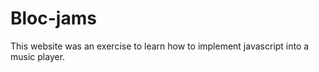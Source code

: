 # Bloc-jams

This website was an exercise to learn how to implement javascript into a music player.
